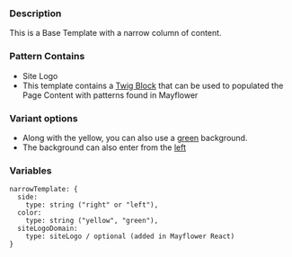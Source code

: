 ### Description
This is a Base Template with a narrow column of content.

### Pattern Contains
* Site Logo
* This template contains a [Twig Block](https://twig.symfony.com/doc/2.x/tags/extends.html) that can be used to populated the Page Content with patterns found in Mayflower

### Variant options
* Along with the yellow, you can also use a [green](./?p=templates-narrow-template-green) background.
* The background can also enter from the [left](./?p=templates-narrow-template-green)

### Variables
~~~
narrowTemplate: {
  side: 
    type: string ("right" or "left"),
  color: 
    type: string ("yellow", "green"),
  siteLogoDomain: 
	type: siteLogo / optional (added in Mayflower React)
}
~~~

